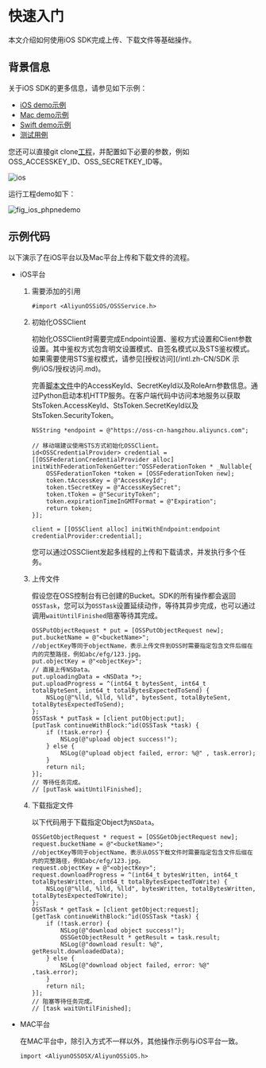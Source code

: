 # 快速入门

本文介绍如何使用iOS SDK完成上传、下载文件等基础操作。

## 背景信息

关于iOS SDK的更多信息，请参见如下示例：

-   [iOS demo示例](https://github.com/aliyun/aliyun-oss-ios-sdk/tree/master/Example/AliyunOSSSDK-iOS-Example)
-   [Mac demo示例](https://github.com/aliyun/aliyun-oss-ios-sdk/tree/master/Example/AliyunOSSSDK-OSX-Example)
-   [Swift demo示例](https://github.com/aliyun/aliyun-oss-ios-sdk/tree/master/OSSSwiftDemo)
-   [测试用例](https://github.com/aliyun/AliyunOSSiOS/tree/master/AliyunOSSiOSTests)

您还可以直接git clone[工程](https://github.com/aliyun/aliyun-oss-ios-sdk)，并配置如下必要的参数，例如OSS\_ACCESSKEY\_ID、OSS\_SECRETKEY\_ID等。

![ios](https://static-aliyun-doc.oss-accelerate.aliyuncs.com/assets/img/zh-CN/0333749951/p88591.png)

运行工程demo如下：

![fig_ios_phpnedemo](https://static-aliyun-doc.oss-accelerate.aliyuncs.com/assets/img/zh-CN/0333749951/p13694.png)

## 示例代码

以下演示了在iOS平台以及Mac平台上传和下载文件的流程。

-   iOS平台
    1.  需要添加的引用

        ```
        #import <AliyunOSSiOS/OSSService.h>                            
        ```

    2.  初始化OSSClient

        初始化OSSClient时需要完成Endpoint设置、鉴权方式设置和Client参数设置。其中鉴权方式包含明文设置模式、自签名模式以及STS鉴权模式。如果需要使用STS鉴权模式，请参见[授权访问](/intl.zh-CN/SDK 示例/iOS/授权访问.md)。

        完善[脚本文件](https://github.com/aliyun/aliyun-oss-android-sdk/blob/master/app/sts_local_server/python/sts.py)中的AccessKeyId、SecretKeyId以及RoleArn参数信息。通过Python启动本机HTTP服务。在客户端代码中访问本地服务以获取StsToken.AccessKeyId、StsToken.SecretKeyId以及StsToken.SecurityToken。

        ```
        NSString *endpoint = @"https://oss-cn-hangzhou.aliyuncs.com";
        
        // 移动端建议使用STS方式初始化OSSClient。
        id<OSSCredentialProvider> credential = [[OSSFederationCredentialProvider alloc] initWithFederationTokenGetter:^OSSFederationToken * _Nullable{
        	OSSFederationToken *token = [OSSFederationToken new];
        	token.tAccessKey = @"AccessKeyId";
        	token.tSecretKey = @"AccessKeySecret";
        	token.tToken = @"SecurityToken";
        	token.expirationTimeInGMTFormat = @"Expiration";
        	return token;
        }];
        
        client = [[OSSClient alloc] initWithEndpoint:endpoint credentialProvider:credential];              
        ```

        您可以通过OSSClient发起多线程的上传和下载请求，并发执行多个任务。

    3.  上传文件

        假设您在OSS控制台有已创建的Bucket。SDK的所有操作都会返回`OSSTask`，您可以为`OSSTask`设置延续动作，等待其异步完成，也可以通过调用`waitUntilFinished`阻塞等待其完成。

        ```
        OSSPutObjectRequest * put = [OSSPutObjectRequest new];
        put.bucketName = @"<bucketName>";
        //objectKey等同于objectName，表示上传文件到OSS时需要指定包含文件后缀在内的完整路径，例如abc/efg/123.jpg。
        put.objectKey = @"<objectKey>";
        // 直接上传NSData。
        put.uploadingData = <NSData *>; 
        put.uploadProgress = ^(int64_t bytesSent, int64_t totalByteSent, int64_t totalBytesExpectedToSend) {
            NSLog(@"%lld, %lld, %lld", bytesSent, totalByteSent, totalBytesExpectedToSend);
        };
        OSSTask * putTask = [client putObject:put];
        [putTask continueWithBlock:^id(OSSTask *task) {
            if (!task.error) {
                NSLog(@"upload object success!");
            } else {
                NSLog(@"upload object failed, error: %@" , task.error);
            }
            return nil;
        }];
        // 等待任务完成。
        // [putTask waitUntilFinished];
        ```

    4.  下载指定文件

        以下代码用于下载指定Object为`NSData`。

        ```
        OSSGetObjectRequest * request = [OSSGetObjectRequest new];
        request.bucketName = @"<bucketName>";
        //objectKey等同于objectName，表示从OSS下载文件时需要指定包含文件后缀在内的完整路径，例如abc/efg/123.jpg。
        request.objectKey = @"<objectKey>";
        request.downloadProgress = ^(int64_t bytesWritten, int64_t totalBytesWritten, int64_t totalBytesExpectedToWrite) {
            NSLog(@"%lld, %lld, %lld", bytesWritten, totalBytesWritten, totalBytesExpectedToWrite);
        };
        OSSTask * getTask = [client getObject:request];
        [getTask continueWithBlock:^id(OSSTask *task) {
            if (!task.error) {
                NSLog(@"download object success!");
                OSSGetObjectResult * getResult = task.result;
                NSLog(@"download result: %@", getResult.downloadedData);
            } else {
                NSLog(@"download object failed, error: %@" ,task.error);
            }
            return nil;
        }];
        // 阻塞等待任务完成。
        // [task waitUntilFinished];
        ```

-   MAC平台

    在MAC平台中，除引入方式不一样以外，其他操作示例与iOS平台一致。

    ```
    import <AliyunOSSOSX/AliyunOSSiOS.h>                    
    ```


